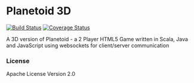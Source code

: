 Planetoid 3D
============

[![Build Status](https://travis-ci.org/wjsrobertson/planetoid3d.svg?branch=master)](https://travis-ci.org/wjsrobertson/planetoid3d)
[![Coverage Status](https://coveralls.io/repos/github/wjsrobertson/planetoid3d/badge.svg?branch=master)](https://coveralls.io/github/wjsrobertson/planetoid3d?branch=master)

A 3D version of Planetoid - a 2 Player HTML5 Game written in Scala, Java and JavaScript using websockets for client/server communication

### License

Apache License Version 2.0

